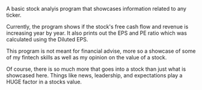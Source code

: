 A basic stock analyis program that showcases information related to any ticker. 

Currently, the program shows if the stock's free cash flow and revenue is increasing year by year.
It also prints out the EPS and PE ratio which was calculated using the Diluted EPS. 

This program is not meant for financial advise, more so a showcase of some of my fintech skills as well as my opinion on the value of a stock. 

Of course, there is so much more that goes into a stock than just what is showcased here. Things like news, leadership, and expectations play a HUGE 
factor in a stocks value. 
